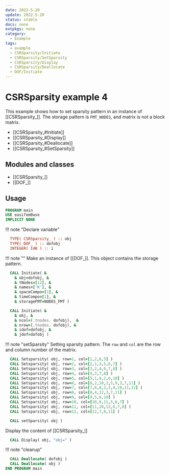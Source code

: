 ```yaml
---
date: 2022-5-20
update: 2022-5-20
status: stable
docs: none
extpkgs: none
category:
  - Example
tags:
  - example
  - CSRSparsity/Initiate
  - CSRSparsity/SetSparsity
  - CSRSparsity/Display
  - CSRSparsity/Deallocate
  - DOF/Initiate
---
```


# CSRSparsity example 4

This example shows how to set sparsity pattern in an instance of [[CSRSparsity_]]. The storage pattern is `FMT_NODES`, and matrix is not a block matrix.

- [[CSRSparsity_#Initiate]]
- [[CSRSparsity_#Display]]
- [[CSRSparsity_#Deallocate]]
- [[CSRSparsity_#SetSparsity]]

## Modules and classes

- [[CSRSparsity_]]
- [[DOF_]]

## Usage

```fortran
PROGRAM main
USE easifemBase
IMPLICIT NONE
```

!!! note "Declare variable"

```fortran
  TYPE( CSRSparsity_ ) :: obj
  TYPE( DOF_ ) :: dofobj
  INTEGER( I4B ) :: i
```

!!! note ""
    Make an instance of [[DOF_]]. This object contains the storage pattern.

```fortran
  CALL Initiate( &
    & obj=dofobj, &
    & tNodes=[12], &
    & names=['K'], &
    & spaceCompo=[1], &
    & timeCompo=[1], &
    & storageFMT=NODES_FMT )
```

```fortran
  CALL Initiate( &
    & obj, &
    & ncol=(.tnodes. dofobj),  &
    & nrow=(.tnodes. dofobj), &
    & idof=dofobj, &
    & jdof=dofobj )
```

!!! note "setSparsity"
    Setting sparsity pattern. The `row` and `col` are the row and column number of the matrix.

```fortran
  CALL Setsparsity( obj, row=1, col=[1,2,6,5] )
  CALL Setsparsity( obj, row=2, col=[2,1,3,5,6,7] )
  CALL Setsparsity( obj, row=3, col=[3,2,4,6,7,8] )
  CALL Setsparsity( obj, row=4, col=[4,3,7,8] )
  CALL Setsparsity( obj, row=5, col=[5,1,9,2,6,10] )
  CALL Setsparsity( obj, row=6, col=[6,2,10,1,5,9,3,7,11] )
  CALL Setsparsity( obj, row=7, col=[7,6,8,2,3,4,10,11,12] )
  CALL Setsparsity( obj, row=8, col=[8,4,12,3,7,11] )
  CALL Setsparsity( obj, row=9, col=[9,5,6,10] )
  CALL Setsparsity( obj, row=10, col=[10,9,11,5,6,7] )
  CALL Setsparsity( obj, row=11, col=[11,10,12,6,7,8] )
  CALL Setsparsity( obj, row=12, col=[12,7,8,11] )
```

```fortran
  CALL setSparsity( obj )
```

Display the content of [[CSRSparsity_]]

```fortran
  CALL Display( obj, "obj=" )
```

!!! note "cleanup"

```fortran
  CALL Deallocate( dofobj )
  CALL Deallocate( obj )
END PROGRAM main
```
